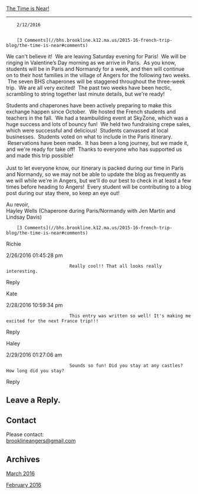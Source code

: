 [The Time is Near!](//bhs.brookline.k12.ma.us/2015-16-french-trip-blog/the-time-is-near)

			
---------------------------------------------------------------------------------------------

		2/12/2016
	

		[3 Comments](//bhs.brookline.k12.ma.us/2015-16-french-trip-blog/the-time-is-near#comments)
	

We can't believe it!  We are leaving Saturday evening for Paris!  We will be ringing in Valentine’s Day morning as we arrive in Paris.  As you know, students will be in Paris and Normandy for a week, and then will continue on to their host families in the village of Angers for the following two weeks.  The seven BHS chaperones will be staggered throughout the three-week trip.  We are all very excited!  The past two weeks have been hectic, scrambling to string together last minute details, but we're ready!  
  
Students and chaperones have been actively preparing to make this exchange happen since October.  We hosted the French students and teachers in the fall.  We had a teambuilding event at SkyZone, which was a huge success and lots of bouncy fun!  We held two fundraising crepe sales, which were successful and delicious!  Students canvassed at local businesses.  Students voted on what to include in the Paris itinerary.  Reservations have been made.  It has been a long journey, but we made it, and we're ready for take off!  Thanks to everyone who has supported us and made this trip possible!  
​  
Just to let everyone know, our itinerary is packed during our time in Paris and Normandy, so we may not be able to update the blog as frequently as we will while we're in Angers, but we'll do our best to check in at least a few times before heading to Angers!  Every student will be contributing to a blog post during our stay there, so keep an eye out!  
  
Au revoir,  
Hayley Wells (Chaperone during Paris/Normandy with Jen Martin and Lindsay Davis)

		[3 Comments](//bhs.brookline.k12.ma.us/2015-16-french-trip-blog/the-time-is-near#comments)
	

Richie
						

2/26/2016 01:45:28 pm

							Really cool!! That all looks really interesting.
					

Reply
									

Kate
						

2/28/2016 10:59:34 pm

							This entry was written so well! It's making me excited for the next France trip!!!
					

Reply
									

Haley
						

2/29/2016 01:27:06 am

							Sounds so fun! Did you stay at any castles? How long did you stay?
					

Reply
									

  
  
  

Leave a Reply.
--------------

Contact
-------

Please contact:   
​brooklineangers@gmail.com

Archives
--------

[March 2016](/2015-16-french-trip-blog/archives/03-2016)
		  
[February 2016](/2015-16-french-trip-blog/archives/02-2016)